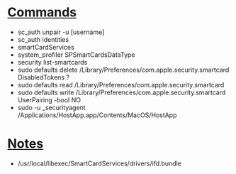 # <ins>Commands</ins>

- sc_auth unpair -u [username]
- sc_auth identities
- smartCardServices
- system_profiler SPSmartCardsDataType
- security list-smartcards
- sudo defaults delete /Library/Preferences/com.apple.security.smartcard DisabledTokens ?
- sudo defaults read /Library/Preferences/com.apple.security.smartcard
- sudo defaults write /Library/Preferences/com.apple.security.smartcard UserPairing -bool NO
- sudo -u _securityagent /Applications/HostApp.app/Contents/MacOS/HostApp

# <ins>Notes</ins>
- /usr/local/libexec/SmartCardServices/drivers/ifd.bundle